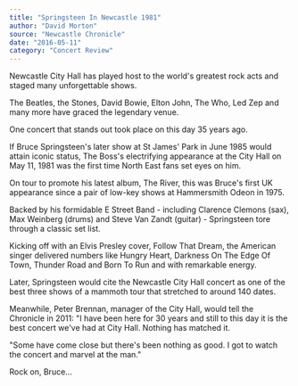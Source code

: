 ```yaml
---
title: "Springsteen In Newcastle 1981"
author: "David Morton"
source: "Newcastle Chronicle"
date: "2016-05-11"
category: "Concert Review"
---
```


Newcastle City Hall has played host to the world's greatest rock acts and staged many unforgettable shows.

The Beatles, the Stones, David Bowie, Elton John, The Who, Led Zep and many more have graced the legendary venue.

One concert that stands out took place on this day 35 years ago.

If Bruce Springsteen's later show at St James' Park in June 1985 would attain iconic status, The Boss's electrifying appearance at the City Hall on May 11, 1981 was the first time North East fans set eyes on him.

On tour to promote his latest album, The River, this was Bruce's first UK appearance since a pair of low-key shows at Hammersmith Odeon in 1975.

Backed by his formidable E Street Band - including Clarence Clemons (sax), Max Weinberg (drums) and Steve Van Zandt (guitar) - Springsteen tore through a classic set list.

Kicking off with an Elvis Presley cover, Follow That Dream, the American singer delivered numbers like Hungry Heart, Darkness On The Edge Of Town, Thunder Road and Born To Run and with remarkable energy.

Later, Springsteen would cite the Newcastle City Hall concert as one of the best three shows of a mammoth tour that stretched to around 140 dates.

Meanwhile, Peter Brennan, manager of the City Hall, would tell the Chronicle in 2011: "I have been here for 30 years and still to this day it is the best concert we've had at City Hall. Nothing has matched it.

"Some have come close but there's been nothing as good. I got to watch the concert and marvel at the man."

Rock on, Bruce...
